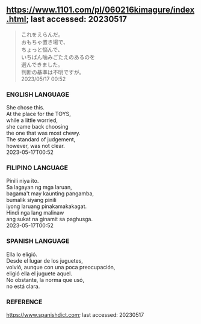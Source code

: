 ## https://www.1101.com/pl/060216kimagure/index.html; last accessed: 20230517

> これをえらんだ。<br/>
> おもちゃ置き場で、<br/>
> ちょっと悩んで、<br/>
> いちばん噛みごたえのあるのを<br/>
> 選んできました。<br/>
> 判断の基準は不明ですが。<br/>
> 2023/05/17 00:52 

### ENGLISH LANGUAGE

She chose this.<br/>
At the place for the TOYS,<br/>
while a little worried,<br/>
she came back choosing<br/>
the one that was most chewy.<br/>
The standard of judgement, <br/>
however, was not clear.<br/>
2023-05-17T00:52

### FILIPINO LANGUAGE

Pinili niya ito.<br/>
Sa lagayan ng mga laruan,<br/>
bagama't may kaunting pangamba,<br/>
bumalik siyang pinili<br/>
iyong laruang pinakamakakagat.<br/>
Hindi nga lang malinaw<br/>
ang sukat na ginamit sa paghusga.<br/>
2023-05-17T00:52

### SPANISH LANGUAGE

Ella lo eligió.<br/>
Desde el lugar de los juguetes,<br/>
volvió, aunque con una poca preocupación,<br/>
eligió ella el juguete aquel.<br/>
No obstante, la norma que usó,<br/>
no está clara.

### REFERENCE

https://www.spanishdict.com; last accessed: 20230517
